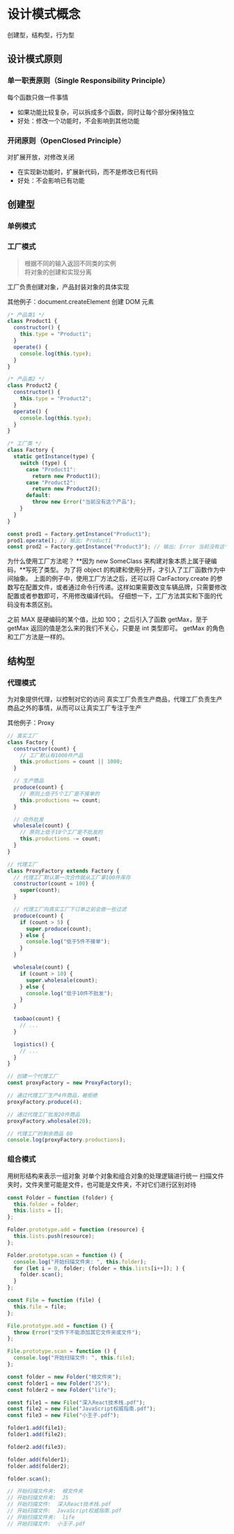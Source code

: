 # 设计模式概念

创建型，结构型，行为型

## 设计模式原则

### 单一职责原则（Single Responsibility Principle）

每个函数只做一件事情

- 如果功能比较复杂，可以拆成多个函数，同时让每个部分保持独立
- 好处：修改一个功能时，不会影响到其他功能

### 开闭原则（OpenClosed Principle）

对扩展开放，对修改关闭

- 在实现新功能时，扩展新代码，而不是修改已有代码
- 好处：不会影响已有功能

## 创建型

### 单例模式

### 工厂模式

> 根据不同的输入返回不同类的实例  
> 将对象的创建和实现分离

工厂负责创建对象，产品封装对象的具体实现

其他例子：document.createElement 创建 DOM 元素

```js
/* 产品类1 */
class Product1 {
  constructor() {
    this.type = "Product1";
  }
  operate() {
    console.log(this.type);
  }
}

/* 产品类2 */
class Product2 {
  constructor() {
    this.type = "Product2";
  }
  operate() {
    console.log(this.type);
  }
}

/* 工厂类 */
class Factory {
  static getInstance(type) {
    switch (type) {
      case "Product1":
        return new Product1();
      case "Product2":
        return new Product2();
      default:
        throw new Error("当前没有这个产品");
    }
  }
}

const prod1 = Factory.getInstance("Product1");
prod1.operate(); // 输出: Product1
const prod2 = Factory.getInstance("Product3"); // 输出: Error 当前没有这个产品
```

为什么使用工厂方法呢？
**因为 new SomeClass 来构建对象本质上属于硬编码，**写死了类型。
为了将 object 的构建和使用分开，才引入了工厂函数作为中间抽象。
上面的例子中，使用工厂方法之后，还可以将 CarFactory.create 的参数写在配置文件，或者通过命令行传递。这样如果需要改变车辆品牌，只需要修改配置或者参数即可，不用修改编译代码。
仔细想一下，工厂方法其实和下面的代码没有本质区别。

之前 MAX 是硬编码的某个值，比如 100； 之后引入了函数 getMax，至于 getMax 返回的值是怎么来的我们不关心，只要是 int 类型即可。 getMax 的角色和工厂方法是一样的。

## 结构型

### 代理模式

为对象提供代理，以控制对它的访问
真实工厂负责生产商品，代理工厂负责生产商品之外的事情，从而可以让真实工厂专注于生产

其他例子：Proxy

```js
// 真实工厂
class Factory {
  constructor(count) {
    // 工厂默认有1000件产品
    this.productions = count || 1000;
  }

  // 生产商品
  produce(count) {
    // 原则上低于5个工厂是不接单的
    this.productions += count;
  }

  // 向外批发
  wholesale(count) {
    // 原则上低于10个工厂是不批发的
    this.productions -= count;
  }
}

// 代理工厂
class ProxyFactory extends Factory {
  // 代理工厂默认第一次合作就从工厂拿100件库存
  constructor(count = 100) {
    super(count);
  }

  // 代理工厂向真实工厂下订单之前会做一些过滤
  produce(count) {
    if (count > 5) {
      super.produce(count);
    } else {
      console.log("低于5件不接单");
    }
  }

  wholesale(count) {
    if (count > 10) {
      super.wholesale(count);
    } else {
      console.log("低于10件不批发");
    }
  }

  taobao(count) {
    // ...
  }

  logistics() {
    // ...
  }
}

// 创建一个代理工厂
const proxyFactory = new ProxyFactory();

// 通过代理工厂生产4件商品，被拒绝
proxyFactory.produce(4);

// 通过代理工厂批发20件商品
proxyFactory.wholesale(20);

// 代理工厂的剩余商品 80
console.log(proxyFactory.productions);
```

### 组合模式

用树形结构来表示一组对象
对单个对象和组合对象的处理逻辑进行统一
扫描文件夹时，文件夹里可能是文件，也可能是文件夹，不对它们进行区别对待

```js
const Folder = function (folder) {
  this.folder = folder;
  this.lists = [];
};

Folder.prototype.add = function (resource) {
  this.lists.push(resource);
};

Folder.prototype.scan = function () {
  console.log("开始扫描文件夹: ", this.folder);
  for (let i = 0, folder; (folder = this.lists[i++]); ) {
    folder.scan();
  }
};

const File = function (file) {
  this.file = file;
};

File.prototype.add = function () {
  throw Error("文件下不能添加其它文件夹或文件");
};

File.prototype.scan = function () {
  console.log("开始扫描文件: ", this.file);
};

const folder = new Folder("根文件夹");
const folder1 = new Folder("JS");
const folder2 = new Folder("life");

const file1 = new File("深入React技术栈.pdf");
const file2 = new File("JavaScript权威指南.pdf");
const file3 = new File("小王子.pdf");

folder1.add(file1);
folder1.add(file2);

folder2.add(file3);

folder.add(folder1);
folder.add(folder2);

folder.scan();

// 开始扫描文件夹:  根文件夹
// 开始扫描文件夹:  JS
// 开始扫描文件:  深入React技术栈.pdf
// 开始扫描文件:  JavaScript权威指南.pdf
// 开始扫描文件夹:  life
// 开始扫描文件:  小王子.pdf
```
